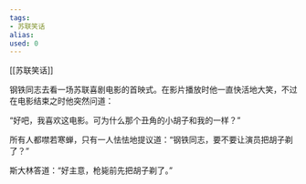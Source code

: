 ```yaml
---
tags: 
- 苏联笑话 
alias:
used: 0
---
```

[[苏联笑话]]

钢铁同志去看一场苏联喜剧电影的首映式。在影片播放时他一直快活地大笑，不过在电影结束之时他突然问道：

“好吧，我喜欢这电影。可为什么那个丑角的小胡子和我的一样？”

所有人都噤若寒蝉，只有一人怯怯地提议道：“钢铁同志，要不要让演员把胡子剃了？”

斯大林答道：“好主意，枪毙前先把胡子剃了。” 
